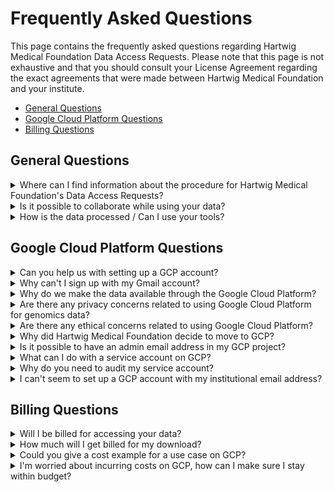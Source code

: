 # Frequently Asked Questions

This page contains the frequently asked questions regarding Hartwig Medical Foundation Data Access Requests. Please note that this page is not exhaustive and that you should consult your License Agreement regarding the exact agreements that were made between Hartwig Medical Foundation and your institute.

- [General Questions](#general-questions)
- [Google Cloud Platform Questions](#google-cloud-platform-questions)
- [Billing Questions](#billing-questions)

## General Questions

<details>
<summary>Where can I find information about the procedure for Hartwig Medical Foundation's Data Access Requests?</summary>

You can find all details regarding the Data Access Procedure at [our website](https://www.hartwigmedicalfoundation.nl/applying-for-data/).
</details>

<details>
<summary>Is it possible to collaborate while using your data?</summary>

Collaboration is possible on the following grounds:
- The person(s) you are collaborating with will not have access to the raw Hartwig Medical Foundation data that is shared with you through GCP. Only the people that are mentioned in your Data Access Request and registered 'Download Contacts' are allowed to access the raw Hartwig Medical Foundation data. You are allowed to share the results of your analysis.
- If you need your collaborator to have access to the raw data as well, please add him/her as a 'Download contact'. For a collaborator to be added as a 'Download contact', he/she needs to be appointed within the same 'Legal Entity' or institution. See instructions [on this page, section 'New User procedure'](https://www.hartwigmedicalfoundation.nl/applying-for-data/). 
- If your collaborator does not work at the same institute (or 'Legal Entity'), you need to put in a new Data Access Request and add your collaborator in the 'Consortium request' part of the application. A License Agreement will be drafted that allows people from multiple institutions to collaborate on analysing the raw data.
- It is not possible to request data as a consortium, as this is no official 'Legal Entity'.
</details>

<details>
<summary>How is the data processed / Can I use your tools?</summary>

An [overview of the methods for data collection](./data-access-request-methods.md) is available, as well as a [guide that describes the data that we make available](./data-access-request-guide.md).

All our tools and code is publicly available on [our GitHub](https://github.com/hartwigmedical). 
</details>

## Google Cloud Platform Questions

<details>
<summary>Can you help us with setting up a GCP account?</summary>

We are not able to set the GCP account up for you, but we do have a preferred Google Partner that can help you out. To get the onboarding proces started with our preferred Google Partner, please visit [this webpage](https://www.fourcast.io/google-cloud-platform/onboarding-process-hmf). 
General instructions on getting a GCP account can be found in our [Getting a Google account](https://hartwigmedical.github.io/documentation/getting-a-Google-account.html) instructions. If the instructions are somehow not working for you, please [contact us](https://www.hartwigmedicalfoundation.nl/en/contact-us/).
</details>

<details>
<summary>Why can't I sign up with my Gmail account?</summary>

As you may know, the data included in the database of Hartwig Medical Foudation is very sensitive information and concerns health and genetic data of patients. In view hereof, Hartwig Medical Foundation must ensure that the data that it makes available for research is only used for the purposes for which the data is made available and by the persons authorized to access it. Further, it wishes to safeguard as much as possible that the data are duly processed and protected, once made available for research. It is in view hereof that Hartwig Medical Foundation makes available the data to legal entities (such as the institution you are working for), why the data access request is submitted on behalf of your institution and why the license agreement covering the use of data is entered into by your institution. It is your institution that is responsible for compliance with the terms of the license agreement. By requiring you to use your institution email address, we can ensure that you are indeed working for the institution that was granted access to the data and that you will no longer have access to the data once you no longer work for the institution (and are no longer authorized to access the data). Further, your institution’s email account is often better secured than a private email account. So in brief, we require you to use your institution email address to access the data from Hartwig Medical Foundation in order to protect the data.
</details>

<details>
<summary>Why do we make the data available through the Google Cloud Platform?</summary>

Advantages for you as researcher:
- No duplications of public resources
- You will have access to data analysed with our latest-greatest toolset
- You can use our data in a state-of-the-art compute environment that gives you a lot of flexibility, you only pay for what you use, and the GCP compute is generally cheap (see our [cost example in the 'Billing questions' section below](#billing-questions)).
- You don’t have to pay for storage as you can use the files from within our infrastructure (also see our [cost example in the 'Billing questions' section below](#billing-questions))
- There is a good backup procedure in place for our data set
- Data is encrypted with our own key
See for more details on why Hartwig chose for GCP as our Cloud provider below. 
</details>

<details>
<summary>Are there any privacy concerns related to using Google Cloud Platform for genomics data?</summary>

We sometimes receive feedback from external parties asking if we’re not afraid of data misuse by handing it over to Google. We don’t hand over any data to Google! We have a contract with Google to use their Google Cloud Platform (GCP) service. The data that we upload to GCP is encrypted using our own key-pair and as a result is not accessible by Google. 
</details>

<details>
<summary>Are there any ethical concerns related to using Google Cloud Platform?</summary>

We have received feedback from external parties whether it is ethical to ‘make Google rich’ by using their platform to make data available to the public. GCP is in fact one of the cheapest cloud vendors available on the market. There are also private cloud providers on the market, but they are more expensive than our current solution. Either way, any ‘cloud provider’ will render revenue with deploying their compute and storage services. We have made an extensive analysis of all relevant providers. In our opinion we chose a good, solid and relatively cheap solution by moving our business to GCP. 
</details>

<details>
<summary>Why did Hartwig Medical Foundation decide to move to GCP?</summary>

Hartwig Medical Foundation decided to move to Google Cloud Platform as it's infrastructure provider for multiple reasons:
- Scale
    - We are managing ~ 1 Petabyte of aligned read data, that we could not (easily) make available for scientific research from our own hardware infrastructure due to the constraints of the data set size.
    - We can now make the raw CRAM files available to external researchers, while this was previously limited to analysis files. 
    - GCP makes it possible to rerun tools and improved analysis pipelines on our entire database in one go.
    - We never have to wait for availability of or buying additional hardware resources, this holds for both storage and compute.
    - We can do production and development in parallel on the same infrastructure.
- Flexibility
    - Multiple storage tiers.
    - Broad range of VM types.
    - Ready made 'Products' that we could benefit from in our workflow, for example BigQuery and Kubernetes engine.
- Cost
    - Using different tiers of storage reduced our infrastructure cost considerably.
    - Running VMs only when needed, instead of always-on.
    - Application of pre-emptibles resulted in even bigger cost reduction.
- Safety
    - Back-ups at different locations possible in the European Economic Region.
    - Encryption of data.
    - Less copies of the data (we can also manage informed consent requirements in this way).
- Data privacy
    - Compliance with GDPR, AVG, UAVG.
    - ISO27001 compliance.
    - DPIA on transition to GCP.
    - DPIA on Contract with GCP.
- Future proof considering all above points

Of course, we also considered the downside of moving to GCP (or any other public/non-public cloud provider):
- Vendor lock-in; data requesters would have to go through GCP to get access to the data. There will always be some kind of lock in by choosing 1 provider.
- Privacy concerns; Our solution: this is managed by performing our own encryption, putting additional security measures in place and implementing GDPR-compliant legal terms with Google.
- Egress costs for downloading data out of GCP; this item has two sides:
    - Hartwig was paying for egress costs in our previous set-up, but after the move to GCP this will be 'requester pays', allowing us to redirect the egress costs to development.
    - Users do not have to download the data as for the GCP solution, in contrast to our previous solution, computational resources are available. In the case of 1 Petabyte of data, we do not consider it beneficial to download the data, but want researchers to bring compute to the data (instead of the other way around).This also circumvents the need to arrange local storage, which turns out to become an increasing challenge for many data users.

We also considered hybrid alternatives, for example by moving some of our data to EGA. At this point in time however, EGA would mean a duplication of our database, as we also still need the data readily available to keep the data that we provide for data access requests on our latest-greatest version of tools.
</details>


<details>
<summary>Is it possible to have an admin email address in my GCP project?</summary>

No, we can only allow **personal institutional email addresses** as GCP accounts to release the data to. When releasing data to a service account, an admin account may be added to the project, but can't have the rights to access the service account that the data is linked to. Please see the question right above this one for the specific explanation why we can't allow this.
</details>

<details> 
<summary>What can I do with a service account on GCP?</summary>

A service account allows you to process the data that you can access through the ACL in a more efficient way, as you're able to automatise. With a service account, you can spin up multiple VMs simultaniously in one go, whereas with your personal GCP account, you'd have to do this for each sample seperately. 
</details>

<details>
<summary>Why do you need to audit my service account?</summary>

We need to audit your project IAM settings when you want to use a service account for data access, as we want to make sure only the registered 'Download contacts' have access to the data (through restricted access to the service account), as agreed upon in the License Agreement. The audit is performed like this:
- You will need to add one of the Hartwig employees to your project with the role 'Viewer', so he/she is able to see the users with access to your project via IAM.
- Our Hartwig employee will take a look at the users within your project and register the accounts and roles with access.
- Then Hartwig will check if the users with priviledged access are also registered 'Download contacts' on the data access request documentation. We only allow the following scenarios:
    - Only the download contact has an account in the project (and multiple service accounts are allowed)
    - The download contact has an account in the project, and is the only one that can work with the service account. This means that there are other users allowed, but their roles should not be one of the following (the below roles give a user access to all service accounts within a project):
        - Owner
        - Editor
        - Service Account User
- When this is all in order, you will be notified by us and the data collection is started.
</details>

<details>
<summary>I can't seem to set up a GCP account with my institutional email address?</summary>

Please follow the instructions in our [Getting a Google account](https://hartwigmedical.github.io/documentation/getting-a-Google-account.html) documentation. In short, go to the [Google Account creation page](https://accounts.google.com/signup?hl=en), click 'Use my current email address instead' and follow the prompts. Please note that we need multi-factor authentication enabled for all accounts we share our data with.
</details>

## Billing Questions

<details>
<summary>Will I be billed for accessing your data?</summary>

Hartwig won't bill you for accessing our data, but accessing the data through Google Cloud Platform does come with costs. Basically, there are two ways to approach the data:
- **Download the data onto your own servers**. This will result in egress costs (data that is pulled over the network will be charged per GB, see [Google's Network Pricing page](https://cloud.google.com/compute/network-pricing) for more details.
- **Analyse the data on GCP itself**. This will results in storage and compute costs. More information can be found on [Google's Cloud Storage pricing page](https://cloud.google.com/storage/pricing) and [Google's VM Instances pricing page](https://cloud.google.com/compute/vm-instance-pricing). If you analyse the data in the same region as it is stored, you won't be charged egress costs. 

What option to choose depends on your use case and specific requirements. 
</details>

<details>
<summary>How much will I get billed for my download?</summary>

A resource that might help you in estimating costs is the [Google Pricing calculator](https://cloud.google.com/products/calculator). Another factor that you need to include when estimating cost, is the [cost for egress](https://cloud.google.com/compute/network-pricing).
</details>

<details>
<summary>Could you give a cost example for a use case on GCP?</summary>

Utilising the Google Cloud Platform could also work in your benefit, compare the following scenarios that could occur when your data access request is approved for 100 samples:
- Spin up 100 VMs to run a different aligner on the CRAM files. This would result in ~€5 analysis costs per sample. You only store the resulting VCFs (~50 Mb each) for one year, as you can always reuse the CRAMs that are in Hartwigs buckets without having to pay for it's storage.
    - €0 egress costs (egress to VM in same storage region is free)
    - €5 VM compute costs * 100 samples = €500
    - €0,09 for 1 year storage (Standard, region europe-west4) of resulting VCF files (~€0,0179 * ~5 Gb)
    - **Total cost: €500,09**
- Download all 100 CRAM files to your local server, do the same analysis and then store the resulting VCFs and CRAM files for one year on your local server.
    - €857 egress costs (100 * ~120 Gb * ~€0.0714)
    - €0 compute costs (assuming your department pays for compute resources, this is in most cases not 'free' but invisible to the end-user)
    - €1 for 1 year storage of resulting VCF files (~5 Gb), assuming the costs of storing 1Tb of data on a HPC hot storage costs ~€200 (amount is taken from more some of our collaborators)
    - **Total cost: €858** (but please note: you’d probably have to store the CRAM files as well, adding 100 * 120 Gb = 12 Tb -> €2400 to your bill each year)
</details>

<details>
<summary>I'm worried about incurring costs on GCP, how can I make sure I stay within budget?</summary>

There is no hard cap to cut off costs at a certain point, but there are several options to monitor your budget within GCP:
- [Set budgets and budget alerts in GCP](https://cloud.google.com/billing/docs/how-to/budgets?hl=en&visit_id=637285189607967041-935235730&rd=1). This option does not let you cap the budget, but allows you to monitor everything and set reminders at appropriate amounts of money spend.
- [Examples of automated cost control responses](https://cloud.google.com/billing/docs/how-to/notify). Here you can find examples on shutting down VMs when the bill reaches a certain amount within a project.
</details>
